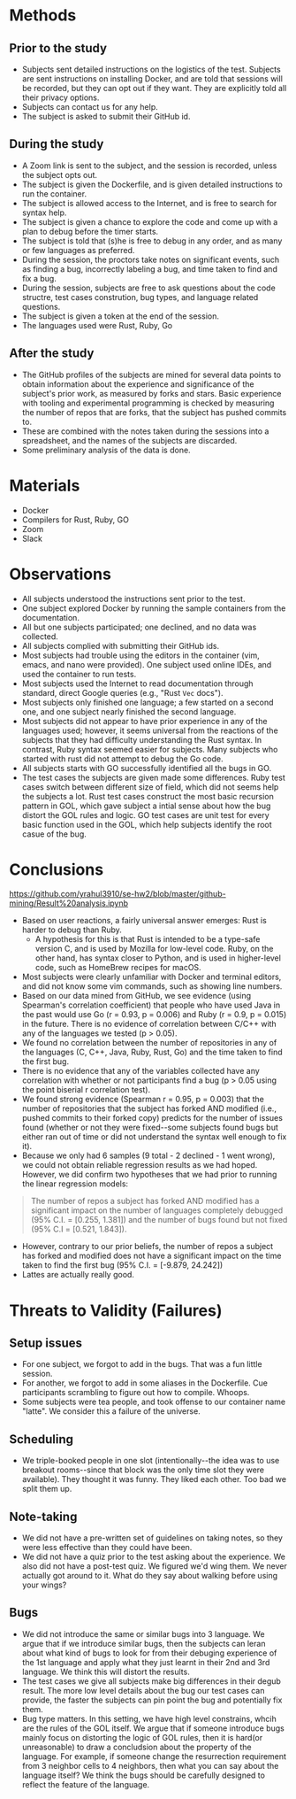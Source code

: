 # Methods

## Prior to the study

* Subjects sent detailed instructions on the logistics of the test. Subjects are sent instructions on installing Docker, and are told that sessions will be recorded, but they can opt out if they want. They are explicitly told all their privacy options.
* Subjects can contact us for any help.
* The subject is asked to submit their GitHub id.

## During the study

* A Zoom link is sent to the subject, and the session is recorded, unless the subject opts out.
* The subject is given the Dockerfile, and is given detailed instructions to run the container.
* The subject is allowed access to the Internet, and is free to search for syntax help.
* The subject is given a chance to explore the code and come up with a plan to debug before the timer starts.
* The subject is told that (s)he is free to debug in any order, and as many or few languages as preferred.
* During the session, the proctors take notes on significant events, such as finding a bug, incorrectly labeling a bug, and time taken to find and fix a bug.
* During the session, subjects are free to ask questions about the code structre, test cases constrution, bug types, and language related questions.
* The subject is given a token at the end of the session.
* The languages used were Rust, Ruby, Go

## After the study

* The GitHub profiles of the subjects are mined for several data points to obtain information about the experience and significance of the subject's prior work, as measured by forks and stars. Basic experience with tooling and experimental programming is checked by measuring the number of repos that are forks, that the subject has pushed commits to.
* These are combined with the notes taken during the sessions into a spreadsheet, and the names of the subjects are discarded.
* Some preliminary analysis of the data is done.

# Materials

* Docker
* Compilers for Rust, Ruby, GO
* Zoom
* Slack

# Observations

* All subjects understood the instructions sent prior to the test.
* One subject explored Docker by running the sample containers from the documentation.
* All but one subjects participated; one declined, and no data was collected.
* All subjects complied with submitting their GitHub ids.
* Most subjects had trouble using the editors in the container (vim, emacs, and nano were provided). One subject used online IDEs, and used the container to run tests.
* Most subjects used the Internet to read documentation through standard, direct Google queries (e.g., "Rust `Vec` docs").
* Most subjects only finished one language; a few started on a second one, and one subject nearly finished the second language.
* Most subjects did not appear to have prior experience in any of the languages used; however, it seems universal from the reactions of the subjects that they had difficulty understanding the Rust syntax. In contrast, Ruby syntax seemed easier for subjects. Many subjects who started with rust did not attempt to debug the Go code.
* All subjects starts with GO successfully identified all the bugs in GO.
* The test cases the subjects are given made some differences. Ruby test cases switch between different size of field, which did not seems help the subjects a lot. Rust test cases construct the most basic recursion pattern in GOL, which gave subject a intial sense about how the bug distort the GOL rules and logic. GO test cases are unit test for every basic function used in the GOL, which help subjects identify the root casue of the bug.

# Conclusions
https://github.com/yrahul3910/se-hw2/blob/master/github-mining/Result%20analysis.ipynb
* Based on user reactions, a fairly universal answer emerges: Rust is harder to debug than Ruby.
    * A hypothesis for this is that Rust is intended to be a type-safe version C, and is used by Mozilla for low-level code. Ruby, on the other hand, has syntax closer to Python, and is used in higher-level code, such as HomeBrew recipes for macOS.
* Most subjects were clearly unfamiliar with Docker and terminal editors, and did not know some vim commands, such as showing line numbers. 
* Based on our data mined from GitHub, we see evidence (using Spearman's correlation coefficient) that people who have used Java in the past would use Go (r = 0.93, p = 0.006) and Ruby (r = 0.9, p = 0.015) in the future. There is no evidence of correlation between C/C++ with any of the languages we tested (p > 0.05).
* We found no correlation between the number of repositories in any of the languages (C, C++, Java, Ruby, Rust, Go) and the time taken to find the first bug.
* There is no evidence that any of the variables collected have any correlation with whether or not participants find a bug (p > 0.05 using the point biserial r correlation test).
* We found strong evidence (Spearman r = 0.95, p = 0.003) that the number of repositories that the subject has forked AND modified (i.e., pushed commits to their forked copy) predicts for the number of issues found (whether or not they were fixed--some subjects found bugs but either ran out of time or did not understand the syntax well enough to fix it).
* Because we only had 6 samples (9 total - 2 declined - 1 went wrong), we could not obtain reliable regression results as we had hoped. However, we did confirm two hypotheses that we had prior to running the linear regression models:
 > The number of repos a subject has forked AND modified has a significant impact on the number of languages completely debugged (95% C.I. = [0.255, 1.381]) and the number of bugs found but not fixed (95% C.I = [0.521, 1.843]).
* However, contrary to our prior beliefs, the number of repos a subject has forked and modified does not have a significant impact on the time taken to find the first bug (95% C.I. = [-9.879, 24.242])
* Lattes are actually really good.


# Threats to Validity (Failures)

## Setup issues

* For one subject, we forgot to add in the bugs. That was a fun little session.
* For another, we forgot to add in some aliases in the Dockerfile. Cue participants scrambling to figure out how to compile. Whoops.
* Some subjects were tea people, and took offense to our container name "latte". We consider this a failure of the universe.

## Scheduling

* We triple-booked people in one slot (intentionally--the idea was to use breakout rooms--since that block was the only time slot they were available). They thought it was funny. They liked each other. Too bad we split them up.

## Note-taking

* We did not have a pre-written set of guidelines on taking notes, so they were less effective than they could have been.
* We did not have a quiz prior to the test asking about the experience. We also did not have a post-test quiz. We figured we'd wing them. We never actually got around to it. What do they say about walking before using your wings?

## Bugs
* We did not introduce the same or similar bugs into 3 language. We argue that if we introduce similar bugs, then the subjects can leran about what kind of bugs to look for from their debuging experience of the 1st language and apply what they just learnt in their 2nd and 3rd language. We think this will distort the results.
* The test cases we give all subjects make big differences in their degub result. The more low level details about the bug our test cases can provide, the faster the subjects can pin point the bug and potentially fix them.
* Bug type matters. In this setting, we have high level constrains, whcih are the rules of the GOL itself. We argue that if someone introduce bugs mainly focus on distorting the logic of GOL rules, then it is hard(or unreasonable) to draw a concludsion about the property of the language. For example, if someone change the resurrection requirement from 3 neighbor cells to 4 neighbors, then what you can say about the language itself? We think the bugs should be carefully designed to reflect the feature of the language.

